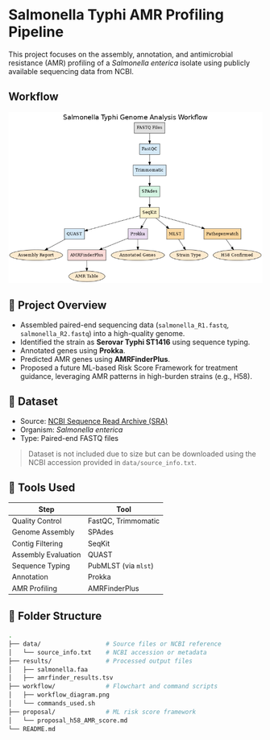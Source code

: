 # Salmonella Typhi AMR Profiling Pipeline

This project focuses on the assembly, annotation, and antimicrobial resistance (AMR) profiling of a *Salmonella enterica* isolate using publicly available sequencing data from NCBI.

## Workflow
![Workflow](workflow/salmonella_workflow_final_aligned.png)

## 🔬 Project Overview

- Assembled paired-end sequencing data (`salmonella_R1.fastq`, `salmonella_R2.fastq`) into a high-quality genome.
- Identified the strain as **Serovar Typhi ST1416** using sequence typing.
- Annotated genes using **Prokka**.
- Predicted AMR genes using **AMRFinderPlus**.
- Proposed a future ML-based Risk Score Framework for treatment guidance, leveraging AMR patterns in high-burden strains (e.g., H58).

## 📁 Dataset

- Source: [NCBI Sequence Read Archive (SRA)](https://www.ncbi.nlm.nih.gov/sra)
- Organism: *Salmonella enterica*
- Type: Paired-end FASTQ files

> Dataset is not included due to size but can be downloaded using the NCBI accession provided in `data/source_info.txt`.

## 🧪 Tools Used

| Step                | Tool            |
|---------------------|------------------|
| Quality Control     | FastQC, Trimmomatic |
| Genome Assembly     | SPAdes           |
| Contig Filtering    | SeqKit           |
| Assembly Evaluation | QUAST            |
| Sequence Typing     | PubMLST (via `mlst`) |
| Annotation          | Prokka           |
| AMR Profiling       | AMRFinderPlus    |

## 🧬 Folder Structure

```bash
.
├── data/                  # Source files or NCBI reference
│   └── source_info.txt    # NCBI accession or metadata
├── results/               # Processed output files
│   ├── salmonella.faa
│   ├── amrfinder_results.tsv
├── workflow/              # Flowchart and command scripts
│   ├── workflow_diagram.png
│   └── commands_used.sh
├── proposal/              # ML risk score framework
│   └── proposal_h58_AMR_score.md
└── README.md

